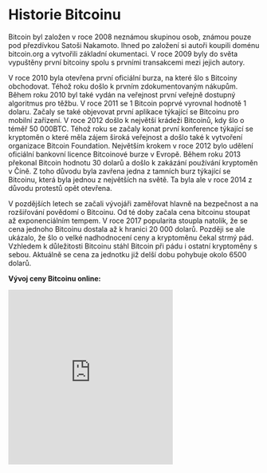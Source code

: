 # Historie Bitcoinu

Bitcoin byl založen v roce 2008 neznámou skupinou osob, známou pouze pod přezdívkou Satoši Nakamoto. Ihned po založení si autoři koupili doménu bitcoin.org a vytvořili základní okumentaci. V roce 2009 byly do světa vypuštěny první bitcoiny spolu s prvními transakcemi mezi jejich autory. 

V roce 2010 byla otevřena první oficiální burza, na které šlo s Bitcoiny obchodovat. Téhož roku došlo k prvním zdokumentovaným nákupům. Během roku 2010 byl také vydán na veřejnost první veřejně dostupný algoritmus pro těžbu. V roce 2011 se 1 Bitcoin poprvé vyrovnal hodnotě 1 dolaru. Začaly se také objevovat první aplikace týkající se Bitcoinu pro mobilní zařízení. V roce 2012 došlo k největší krádeži Bitcoinů, kdy šlo o téměř 50 000BTC. Téhož roku se začaly konat první konference týkající se kryptoměn o které měla zájem široká veřejnost a došlo také k vytvoření organizace Bitcoin Foundation. Největším krokem v roce 2012 bylo udělení oficiální bankovní licence Bitcoinové burze v Evropě. Během roku 2013 překonal Bitcoin hodnotu 30 dolarů a došlo k zakázání používání kryptoměn v Číně. Z toho důvodu byla zavřena jedna z tamních burz týkající se Bitcoinu, která byla jednou z největších na světě. Ta byla ale v roce 2014 z důvodu protestů opět otevřena.

V pozdějších letech se začali vývojáři zaměřovat hlavně na bezpečnost a na rozšiřování povědomí o Bitcoinu. Od té doby začala cena bitcoinu stoupat až exponenciálním tempem. V roce 2017 popularita stoupla natolik, že se cena jednoho Bitcoinu dostala až k hranici 20 000 dolarů. Později se ale ukázalo, že šlo o velké nadhodnocení ceny a kryptoměnu čekal strmý pád. Vzhledem k důležitosti Bitcoinu stáhl Bitcoin při pádu i ostatní kryptoměny s sebou. Aktuálně se cena za jednotku již delší dobu pohybuje okolo 6500 dolarů.

**Vývoj ceny Bitcoinu online:**

<iframe src="https://test.skaramart.in" width="330" height="350" frameBorder="0"></iframe>